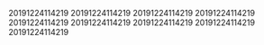 20191224114219
20191224114219
20191224114219
20191224114219
20191224114219
20191224114219
20191224114219
20191224114219
20191224114219
